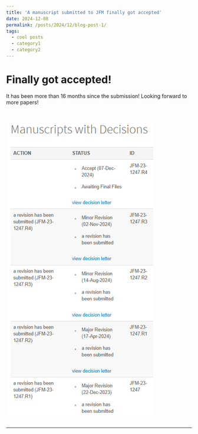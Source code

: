 ```yaml
---
title: 'A manuscript submitted to JFM finally got accepted'
date: 2024-12-08
permalink: /posts/2024/12/blog-post-1/
tags:
  - cool posts
  - category1
  - category2
---
```


Finally got accepted! 
======
It has been more than 16 months since the submission! Looking forward to more papers!

![image info](../images/JFM_submissionData_2023.png)
======


------
